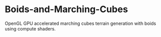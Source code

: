 # Boids-and-Marching-Cubes
OpenGL GPU accelerated marching cubes terrain generation with boids using compute shaders.
